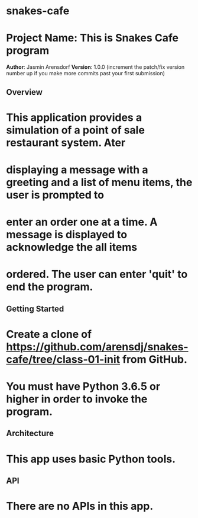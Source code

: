 # snakes-cafe
# Project Name:  This is Snakes Cafe program

**Author**: Jasmin Arensdorf
**Version**: 1.0.0 (increment the patch/fix version number up if you make more commits past your first submission)

## Overview
# This application provides a simulation of a point of sale restaurant system.  Ater
# displaying a message with a greeting and a list of menu items, the user is prompted to
# enter an order one at a time.  A message is displayed to acknowledge the all items
# ordered.  The user can enter 'quit' to end the program.

## Getting Started
# Create a clone of https://github.com/arensdj/snakes-cafe/tree/class-01-init from GitHub.  
# You must have Python 3.6.5 or higher in order to invoke the program.  

## Architecture
# This app uses basic Python tools.

## API
# There are no APIs in this app.
